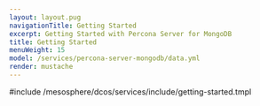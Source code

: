 ```yaml
---
layout: layout.pug
navigationTitle: Getting Started
excerpt: Getting Started with Percona Server for MongoDB
title: Getting Started
menuWeight: 15
model: /services/percona-server-mongodb/data.yml
render: mustache
---
```


#include /mesosphere/dcos/services/include/getting-started.tmpl

